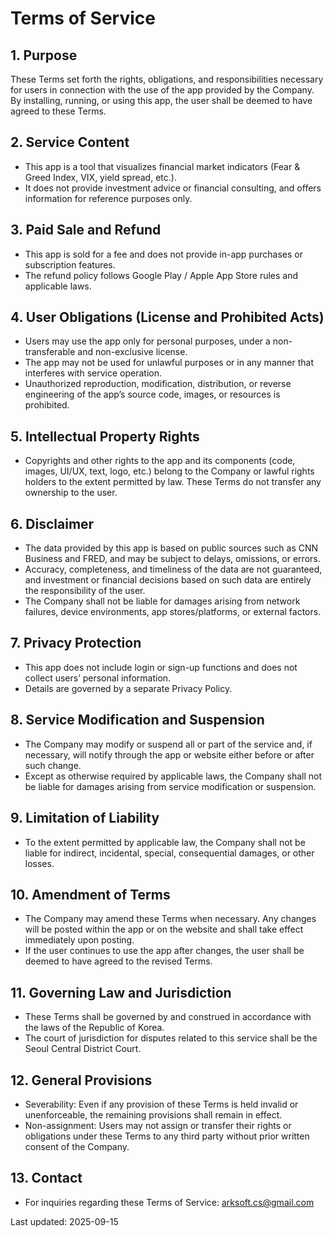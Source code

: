# Terms of Service

## 1. Purpose
These Terms set forth the rights, obligations, and responsibilities necessary for users in connection with the use of the app provided by the Company. By installing, running, or using this app, the user shall be deemed to have agreed to these Terms.

## 2. Service Content
- This app is a tool that visualizes financial market indicators (Fear & Greed Index, VIX, yield spread, etc.).  
- It does not provide investment advice or financial consulting, and offers information for reference purposes only.  

## 3. Paid Sale and Refund
- This app is sold for a fee and does not provide in-app purchases or subscription features.  
- The refund policy follows Google Play / Apple App Store rules and applicable laws.  

## 4. User Obligations (License and Prohibited Acts)
- Users may use the app only for personal purposes, under a non-transferable and non-exclusive license.  
- The app may not be used for unlawful purposes or in any manner that interferes with service operation.  
- Unauthorized reproduction, modification, distribution, or reverse engineering of the app’s source code, images, or resources is prohibited.  

## 5. Intellectual Property Rights
- Copyrights and other rights to the app and its components (code, images, UI/UX, text, logo, etc.) belong to the Company or lawful rights holders to the extent permitted by law. These Terms do not transfer any ownership to the user.  

## 6. Disclaimer
- The data provided by this app is based on public sources such as CNN Business and FRED, and may be subject to delays, omissions, or errors.  
- Accuracy, completeness, and timeliness of the data are not guaranteed, and investment or financial decisions based on such data are entirely the responsibility of the user.  
- The Company shall not be liable for damages arising from network failures, device environments, app stores/platforms, or external factors.  

## 7. Privacy Protection
- This app does not include login or sign-up functions and does not collect users’ personal information.  
- Details are governed by a separate Privacy Policy.  

## 8. Service Modification and Suspension
- The Company may modify or suspend all or part of the service and, if necessary, will notify through the app or website either before or after such change.  
- Except as otherwise required by applicable laws, the Company shall not be liable for damages arising from service modification or suspension.  

## 9. Limitation of Liability
- To the extent permitted by applicable law, the Company shall not be liable for indirect, incidental, special, consequential damages, or other losses.  

## 10. Amendment of Terms
- The Company may amend these Terms when necessary. Any changes will be posted within the app or on the website and shall take effect immediately upon posting.  
- If the user continues to use the app after changes, the user shall be deemed to have agreed to the revised Terms.  

## 11. Governing Law and Jurisdiction
- These Terms shall be governed by and construed in accordance with the laws of the Republic of Korea.  
- The court of jurisdiction for disputes related to this service shall be the Seoul Central District Court.  

## 12. General Provisions
- Severability: Even if any provision of these Terms is held invalid or unenforceable, the remaining provisions shall remain in effect.  
- Non-assignment: Users may not assign or transfer their rights or obligations under these Terms to any third party without prior written consent of the Company.  

## 13. Contact
- For inquiries regarding these Terms of Service: arksoft.cs@gmail.com  

Last updated: 2025-09-15